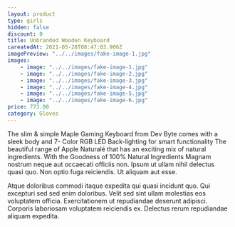 ```yaml
---
layout: product
type: girls
hidden: false
discount: 0
title: Unbranded Wooden Keyboard
careatedAt: 2021-05-28T08:47:03.906Z
imagePreview: "../../images/fake-image-1.jpg"
images:
    - image: "../../images/fake-image-1.jpg"
    - image: "../../images/fake-image-2.jpg"
    - image: "../../images/fake-image-3.jpg"
    - image: "../../images/fake-image-4.jpg"
    - image: "../../images/fake-image-5.jpg"
    - image: "../../images/fake-image-6.jpg"
price: 773.00
category: Gloves
---
```

The slim & simple Maple Gaming Keyboard from Dev Byte comes with a sleek body and 7- Color RGB LED Back-lighting for smart functionality
The beautiful range of Apple Naturalé that has an exciting mix of natural ingredients. With the Goodness of 100% Natural Ingredients
Magnam nostrum neque aut occaecati officiis non. Ipsum ut ullam nihil delectus quasi quo. Non optio fuga reiciendis. Ut aliquam aut esse.
 Atque doloribus commodi itaque expedita qui quasi incidunt quo. Qui excepturi sed sed enim doloribus. Velit sed sint ullam molestias eos voluptatem officia. Exercitationem ut repudiandae deserunt adipisci. Corporis laboriosam voluptatem reiciendis ex. Delectus rerum repudiandae aliquam expedita.
